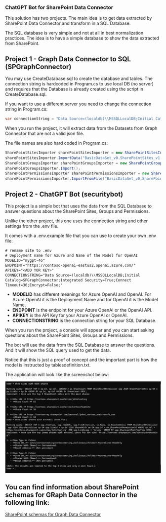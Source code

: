 ### ChatGPT Bot for SharePoint Data Connector

This solution has two projects. The main idea is to get data extracted by SharePoint Data Connector and transform in a SQL Database.

The SQL database is very simple and not at all in best normalization practices. The idea is to have a simple database to show the data extracted from SharePoint.

## Project 1 - Graph Data Connector to SQL (SPGraphConnector)

You may use CreateDatabase.sql to create the database and tables. 
The connection string is hardcoded in Program.cs to use local DB (no server) and requires that the Database is already created using the script in CreateDatabase.sql.

If you want to use a different server you need to change the connection string in Program.cs:

```csharp
var connectionString = "Data Source=(localdb)\\MSSQLLocalDB;Initial Catalog=SPGraphConnector;Integrated Security=True;Connect Timeout=30;Encrypt=False;";
```

When you run the project, it will extract data from the Datasets from Graph Connector that are not a valid json file.

The file names are also hard coded in Program.cs:

```csharp
SharePointSitesImporter sharePointSitesImporter = new SharePointSitesImporter(connectionString);
sharePointSitesImporter.ImportData("BasicDataSet_v0.SharePointSites_v1.txt");
SharePointGroupsImporter sharePointGroupsImporter = new SharePointGroupsImporter(connectionString, "BasicDataSet_v0.SharePointGroups_v1.txt");
sharePointGroupsImporter.Import();
SharePointPermissionsImporter sharePointPermissionsImporter = new SharePointPermissionsImporter(connectionString);
sharePointPermissionsImporter.ImportFromFile("BasicDataSet_v0.SharePointPermissions_v1.txt");
```

## Project 2 - ChatGPT Bot (securitybot)

This project is a simple bot that uses the data from the SQL Database to answer questions about the SharePoint Sites, Groups and Permissions.

Unlike the other project, this one uses the connection string and other settings from the .env file.

It comes with a .env.example file that you can use to create your own .env file:

```env
# rename site to .env
# Deployment name for Azure and Name of the Model for OpenAI
MODELID="mygpt-4o"
ENDPOINT="https://contoso-openai-eastus2.openai.azure.com/"
APIKEY="<ADD YOR KEY>"
CONNECTIONSTRING="Data Source=(localdb)\\MSSQLLocalDB;Initial Catalog=SPGraphConnector;Integrated Security=True;Connect Timeout=30;Encrypt=False;"
```

- **MODELID** has different meanings for Azure OpenAI and OpenAI. For Azure OpenAI it is the Deployment Name and for OpenAI it is the Model Name.
- **ENDPOINT** is the endpoint for your Azure OpenAI or the OpenAI API.
- **APIKEY** is the API Key for your Azure OpenAI or OpenAI.
- **CONNECTIONSTRING** is the connection string for your SQL Database.

When you run the project, a console will appear and you can start asking questions about the SharePoint Sites, Groups and Permissions.

The bot will use the data from the SQL Database to answer the questions. And it will show the SQL query used to get the data.

Notice that this is just a proof of concept and the important part is how the model is instructed by tablesdefinition.txt.

The application will look like the screenshot below:

![SecurityBot](SecurityBot.png)

## You can find information about SharePoint schemas for GRaph Data Connector in the following link:

[SharePoint schemas for Graph Data Connector](https://github.com/microsoftgraph/dataconnect-solutions/tree/main/datasetschemas)




